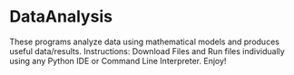 DataAnalysis
============

These programs analyze data using mathematical models and produces useful data/results. 
Instructions: Download Files and Run files individually using any Python IDE or Command Line Interpreter. 
Enjoy!
